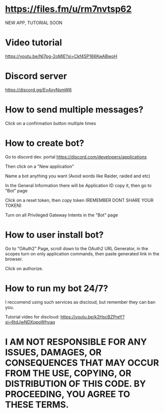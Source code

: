 # https://files.fm/u/rm7nvtsp62

NEW APP, TUTORIAL SOON


# Video tutorial

https://youtu.be/Nl7pg-2oMIE?si=Ckf4SP166KwABwoH

# Discord server

https://discord.gg/Ev4xyNsmW6

# How to send multiple messages?
Click on a confirmation button multiple times

# How to create bot?
Go to discord dev. portal https://discord.com/developers/applications

Then click on a "New application"

Name a bot anything you want (Avoid words like Raider, raided and etc)

In the General Information there will be Application ID copy it, then go to "Bot" page

Click on a reset token, then copy token (REMEMBER DONT SHARE YOUR TOKEN)

Turn on all Privileged Gateway Intents in the "Bot" page

# How to user install bot?
Go to "OAuth2" Page, scroll down to the OAuth2 URL Generator, in the scopes turn on only application commands, then paste generated link in the browser.

Click on authorize.

# How to run my bot 24/7?

I reccomend using such services as discloud, but remember they can ban you.

Tutorial video for discloud: https://youtu.be/k2HscBZPreY?si=6tdJwNDXppoWhvaq

# I AM NOT RESPONSIBLE FOR ANY ISSUES, DAMAGES, OR CONSEQUENCES THAT MAY OCCUR FROM THE USE, COPYING, OR DISTRIBUTION OF THIS CODE. BY PROCEEDING, YOU AGREE TO THESE TERMS.
